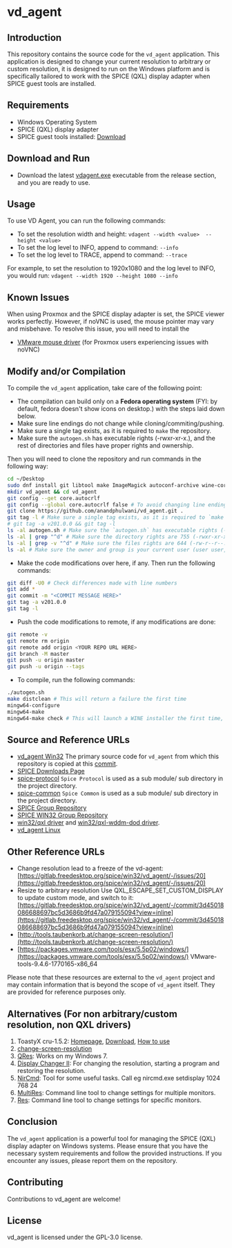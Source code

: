 # vd_agent

## Introduction

This repository contains the source code for the `vd_agent` application. This application is designed to change your current resolution to arbitrary or custom resolution, it is designed to run on the Windows platform and is specifically tailored to work with the SPICE (QXL) display adapter when SPICE guest tools are installed.

## Requirements

- Windows Operating System
- SPICE (QXL) display adapter
- SPICE guest tools installed: [Download](https://www.spice-space.org/download/windows/spice-guest-tools/spice-guest-tools-latest.exe)

## Download and Run

- Download the latest [vdagent.exe](https://github.com/anandphulwani/vd_agent/releases/latest/download/vdagent.exe) executable from the release section, and you are ready to use.

## Usage

To use VD Agent, you can run the following commands:

- To set the resolution width and height: `vdagent --width <value>  --height <value>`
- To set the log level to INFO, append to command: `--info`
- To set the log level to TRACE, append to command: `--trace`

For example, to set the resolution to 1920x1080 and the log level to INFO, you would run: `vdagent --width 1920 --height 1080 --info`


## Known Issues

When using Proxmox and the SPICE display adapter is set, the SPICE viewer works perfectly. However, if noVNC is used, the mouse pointer may vary and misbehave. To resolve this issue, you will need to install the
- [VMware mouse driver](https://github.com/anandphulwani/vd_agent/releases/latest/download/VMware-tools-windows-9.4.6_MouseDrivers.rar) (for Proxmox users experiencing issues with noVNC)

## Modify and/or Compilation

To compile the `vd_agent` application, take care of the following point:
- The compilation can build only on a **Fedora operating system** (FYI: by default, fedora doesn't show icons on desktop.) with the steps laid down below.
- Make sure line endings do not change while cloning/commiting/pushing.
- Make sure a single tag exists, as it is required to `make` the repository.
- Make sure the `autogen.sh` has executable rights (-rwxr-xr-x.), and the rest of directories and files have proper rights and ownership.


Then you will need to clone the repository and run commands in the following way:

```bash
cd ~/Desktop
sudo dnf install git libtool make ImageMagick autoconf-archive wine-core.x86_64 wine-core.i686 mingw32-libpng-static mingw32-zlib-static mingw32-gcc-c++ mingw32-winpthreads-static mingw64-libpng-static mingw64-zlib-static mingw64-gcc-c++ mingw64-winpthreads-static gcc-c++ glibc-static zlib-devel zlib-static libpng-devel libpng-static
mkdir vd_agent && cd vd_agent
git config --get core.autocrlf
git config --global core.autocrlf false # To avoid changing line endings while cloning/commiting/pushing.
git clone https://github.com/anandphulwani/vd_agent.git .
git tag -l # Make sure a single tag exists, as it is required to `make` the repository, if no tag is found run the below command by removing the #.
# git tag -a v201.0.0 && git tag -l
ls -al autogen.sh # Make sure the `autogen.sh` has executable rights (-rwxr-xr-x.).
ls -al | grep "^d" # Make sure the directory rights are 755 (-rwxr-xr-x.)
ls -al | grep -v "^d" # Make sure the files rights are 644 (-rw-r--r--.) or 755 (-rwxr-xr-x.)
ls -al # Make sure the owner and group is your current user (user user, in my case)
```
- Make the code modifications over here, if any. Then run the following commands:
```bash
git diff -U0 # Check differences made with line numbers
git add *
git commit -m "<COMMIT MESSAGE HERE>"
git tag -a v201.0.0
git tag -l
```

- Push the code modifications to remote, if any modifications are done:
```bash
git remote -v
git remote rm origin
git remote add origin <YOUR REPO URL HERE>
git branch -M master
git push -u origin master
git push -u origin --tags
```

- To compile, run the following commands:
```bash
./autogen.sh
make distclean # This will return a failure the first time
mingw64-configure
mingw64-make
mingw64-make check # This will launch a WINE installer the first time, please click on Install/Agree if you are prompted.
```

## Source and Reference URLs

- [vd_agent Win32](https://gitlab.freedesktop.org/spice/win32/vd_agent) The primary source code for `vd_agent` from which this repository is copied at this [commit](https://gitlab.freedesktop.org/spice/win32/vd_agent/-/commit/50175107091d5640cb0bb251807a9fcbae85f0f2).
- [SPICE Downloads Page](https://www.spice-space.org/download.html)
- [spice-protocol](https://gitlab.freedesktop.org/spice/spice-protocol) `Spice Protocol` is used as a sub module/ sub directory in the project directory.
- [spice-common](https://gitlab.freedesktop.org/spice/spice-common) `Spice Common` is used as a sub module/ sub directory in the project directory.
- [SPICE Group Repository](https://gitlab.freedesktop.org/spice)
- [SPICE WIN32 Group Repository](https://gitlab.freedesktop.org/spice/win32)
- [win32/qxl driver](https://gitlab.freedesktop.org/spice/win32/qxl) and [win32/qxl-wddm-dod driver](https://gitlab.freedesktop.org/spice/win32/qxl-wddm-dod).
- [vd_agent Linux](https://gitlab.freedesktop.org/spice/linux/vd_agent)

## Other Reference URLs
- Change resolution lead to a freeze of the vd-agent: [https://gitlab.freedesktop.org/spice/win32/vd_agent/-/issues/20](https://gitlab.freedesktop.org/spice/win32/vd_agent/-/issues/20)
- Resize to arbitrary resolution Use QXL_ESCAPE_SET_CUSTOM_DISPLAY to update custom mode, and switch to it: [https://gitlab.freedesktop.org/spice/win32/vd_agent/-/commit/3d45018086688697bc5d3686b9fd47a079155094?view=inline](https://gitlab.freedesktop.org/spice/win32/vd_agent/-/commit/3d45018086688697bc5d3686b9fd47a079155094?view=inline)
- [http://tools.taubenkorb.at/change-screen-resolution/](http://tools.taubenkorb.at/change-screen-resolution/)
- [https://packages.vmware.com/tools/esx/5.5p02/windows/](https://packages.vmware.com/tools/esx/5.5p02/windows/) VMware-tools-9.4.6-1770165-x86_64

Please note that these resources are external to the `vd_agent` project and may contain information that is beyond the scope of `vd_agent` itself. They are provided for reference purposes only.

## Alternatives (For non arbitrary/custom resolution, non QXL drivers)
01. ToastyX cru-1.5.2: [Homepage](https://www.monitortests.com/forum/Thread-Custom-Resolution-Utility-CRU), [Download](https://www.monitortests.com/download/cru/cru-1.5.2.zip), [How to use](https://www.youtube.com/watch?v=dpcte_5u1tg)
01. [change-screen-resolution](http://tools.taubenkorb.at/change-screen-resolution/)
02. [QRes](http://qres.sourceforge.net/): Works on my Windows 7.
03. [Display Changer II](http://12noon.com/?page_id=641): For changing the resolution, starting a program and restoring the resolution.
04. [NirCmd](http://www.nirsoft.net/utils/nircmd.html): Tool for some useful tasks. Call eg nircmd.exe setdisplay 1024 768 24
05. [MultiRes](http://www.entechtaiwan.com/util/multires.shtm): Command line tool to change settings for multiple monitors.
06. [Res](http://www.memecode.com/res.php): Command line tool to change settings for specific monitors.

## Conclusion

The `vd_agent` application is a powerful tool for managing the SPICE (QXL) display adapter on Windows systems. Please ensure that you have the necessary system requirements and follow the provided instructions. If you encounter any issues, please report them on the repository.

## Contributing
Contributions to vd_agent are welcome!

## License

vd_agent is licensed under the GPL-3.0 license.
